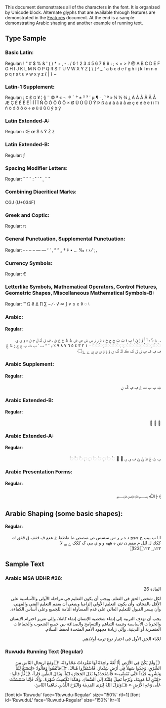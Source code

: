 
This document demonstrates all of the characters in the font. It is organized by Unicode block. Alternate glyphs that are available through features are demonstrated in the [Features](features) document. At the end is a sample demonstrating Arabic shaping and another example of running text.

## Type Sample

### Basic Latin:

Regular: <span dir="ltr" class='Ruwudu-R normal'> ! " # $ % & ' ( ) * + , - . / 0 1 2 3 4 5 6 7 8 9 : ; < = > ? @ A B C D E F G H I J K L M N O P Q R S T U V W X Y Z [ \ ] ^ _ ` a b c d e f g h i j k l m n o p q r s t u v w x y z { | } ~</span>

### Latin-1 Supplement:

Regular: <span dir="ltr" class='Ruwudu-R normal'>   ¡ ¢ £ ¤ ¥ ¦ § ¨ © ª « ¬ ­ ® ¯ ° ± ² ³ ´ µ ¶ · ¸ ¹ º » ¼ ½ ¾ ¿ À Á Â Ã Ä Å Æ Ç È É Ê Ë Ì Í Î Ï Ñ Ò Ó Ô Õ Ö × Ø Ù Ú Û Ü Ý Þ ß à á â ã ä å æ ç è é ê ë ì í î ï ñ ò ó ô õ ö ÷ ø ù ú û ü ý þ ÿ</span>

### Latin Extended-A:

Regular: <span dir="ltr" class='Ruwudu-R normal'> ı Œ œ Š š Ÿ Ž ž</span>

### Latin Extended-B:

Regular:<span dir="ltr" class='Ruwudu-R normal'> ƒ</span>

### Spacing Modifier Letters:

Regular: <span dir="ltr" class='Ruwudu-R normal'> ˆ ˇ ˉ ː ˘ ˙ ˚ ˛ ˜ ˝</span>

### Combining Diacritical Marks:

CGJ (U+034F)

### Greek and Coptic:

Regular: <span dir="ltr" class='RuwuduL-R normal'> π </span>

### General Punctuation, Supplemental Punctuation:

Regular:<span dir="ltr" class='Ruwudu-R normal'> ‐ ‑ ‒ – — ― ‘ ’ ‚ “ ” „ † ‡ • … ‰ ‹ › ⁄ ⁏ ⹁</span>

### Currency Symbols:

Regular:<span dir="ltr" class='RuwuduL-R normal'> €</span>

### Letterlike Symbols, Mathematical Operators, Control Pictures, Geometric Shapes, Miscellaneous Mathematical Symbols-B: 

Regular: <span dir="ltr" class='Ruwudu-R normal'>™ Ω ∂ ∆ ∏ ∑ − ∕ ∙ √ ∞ ∫ ≠ ≤ ≥ ◊ ◌ ⧵ </span>

### Arabic:

#### Regular:

<p dir="rtl"><span dir="rtl" class='Ruwudu-R normal'> &#x0600; ،؛؜؞؟ 
 ء آ أ ؤ إ ئ ا ب ة ت ث ج ح خ د ذ ر ز س ش ص ض ط ظ ع غ ؿ ـ ف ق ك ل م ن ه و ى ي
&#x25cc;&#x064B;&#x25cc;&#x064C;&#x25cc;&#x064D;&#x25cc;&#x064E;&#x25cc;&#x064F;&#x25cc;&#x0650;&#x25cc;&#x0651;&#x25cc;&#x0652;&#x25cc;&#x0653;&#x25cc;&#x0654;&#x25cc;&#x0655;&#x25cc;&#x0656;&#x25cc;&#x0657;&#x25cc;&#x0658;&#x25cc;&#x065A;&#x25cc;&#x065B;&#x25cc;&#x065C;&#x25cc;&#x065D;&#x25cc;&#x0670;&#x25cc;&#x06E7;
&#x0660; &#x0661; &#x0662; &#x0663; &#x0664; &#x0665; &#x0666; &#x0667; &#x0668; &#x0669; &#x066A; &#x066B; &#x066C; &#x066D;
&#x066E; &#x0674; &#x067B; &#x067D; &#x067E; &#x0683; &#x0684; &#x0698; &#x069F; &#x06A0; &#x06A1; &#x06A2; &#x06A4; &#x06A5; &#x06A7; &#x06A8; &#x06A9; &#x06AA; &#x06AD; &#x06AF; &#x06BA; &#x06C6; &#x06C8; &#x06C9; &#x06CC; &#x06D0; &#x06D1; &#x06D2; &#x06D3; &#x06DD; &#x06E5;</span></p>

### Arabic Supplement:

#### Regular:

<p dir="rtl"><span dir="rtl" class='Ruwudu-R normal'>&#x0751; &#x0752; &#x0755; &#x0756; &#x075D; &#x0760; &#x0761; &#x0763; &#x0767;</span></p>

### Arabic Extended-B:

#### Regular:

<p dir="rtl"><span dir="rtl" class='Ruwudu-R normal'>&#x0870; &#x0872; &#x0874;</span></p>


### Arabic Extended-A:

#### Regular:

<p dir="rtl"><span dir="rtl" class='Ruwudu-R normal'>&#x08A0; &#x08A1; &#x08A2; &#x08A3; &#x08A8; &#x08A9; &#x08BB; &#x08BC; &#x08BD; &#x08C3; &#x08C4; &#x25cc;&#x08F4; &#x25cc;&#x08F5; &#x25cc;&#x08F6; &#x25cc;&#x08F7; &#x25cc;&#x08F8; &#x25cc;&#x08F9; &#x25cc;&#x08FA; &#x25cc;&#x08FB; &#x25cc;&#x08FC; &#x25cc;&#x08FD; </span></p>


### Arabic Presentation Forms:

#### Regular:

<p dir="rtl"><span class='Ruwudu-R normal'>&#xFD3E; &#xFD3F; &#xFDF2; &#xFDFD;</span></p>

## Arabic Shaping (some basic shapes):

#### Regular:

<p dir="rtl"><span dir="rtl" class='Ruwudu-R normal'>&#x0627; &#x200D;&#x0627; &#x0628; &#x0628;&#x0628;&#x0628; &#x062c; &#x062c;&#x062c;&#x062c; &#x062f; &#x200d;&#x062f; &#x0631; &#x200d;&#x0631; &#x0633; &#x0633;&#x0633;&#x0633;  &#x0635; &#x0635;&#x0635;&#x0635; &#x0637; &#x0637;&#x0637;&#x0637; &#x0639; &#x0639;&#x0639;&#x0639; &#x0641; &#x0641;&#x0641;&#x0641; &#x0642; &#x0642;&#x0642;&#x0642; &#x0643; &#x0643;&#x0643;&#x0643; &#x0644; &#x0644;&#x0644;&#x0644; &#x0645; &#x0645;&#x0645;&#x0645; &#x0646; &#x0646;&#x0646;&#x0646; &#x0647; &#x0647;&#x0647;&#x0647; &#x0648; &#x200d;&#x0648; &#x064A; &#x064A;&#x064A;&#x064A; &#x06a9; &#x06a9;&#x06a9;&#x06a9; &#x06d2; &#x200d;&#x06d2; &#x0644;&#x0627; </br>
&#x202D;&#x6DD;&#x31;&#x32;&#x33;&#x202C; &#x202D;&#x6DD;&#x0661;&#x0662;&#x0663;&#x202C; &#x202D;&#x600;&#x0661;&#x0662;&#x0663;&#x202C; </span></p>

## Sample Text

### Arabic MSA UDHR #26:

<p dir="rtl"><span class='Ruwudu-R normal'> المادة 26</span></p>

<p dir="rtl"><span class='Ruwudu-R normal'>لكل شخص الحق في التعلم. ويجب أن يكون التعليم في مراحله الأولى والأساسية على الأقل بالمجان، وأن يكون التعليم الأولي إلزاميا وينبغي أن يعمم التعليم الفني والمهني، وأن ييسر القبول للتعليم العالي على قدم المساواة التامة للجميع وعلى أساس الكفاءة.  </span></p>

<p dir="rtl"><span class='Ruwudu-R normal'>يجب أن تهدف التربية إلى إنماء شخصية الإنسان إنماء كاملا، وإلى تعزيز احترام الإنسان والحريات الأساسية وتنمية التفاهم والتسامح والصداقة بين جميع الشعوب والجماعات العنصرية أو الدينية، وإلى زيادة مجهود الأمم المتحدة لحفظ السلام.</span></p>

<p dir="rtl"><span class='Ruwudu-R normal'>للآباء الحق الأول في اختيار نوع تربية أولادهم.</span></p>


### Ruwudu Running Text (Regular)

<p dir="rtl"><span class='Ruwudu-R normal'>‭۝١‬ وَلَمْ يَكُنْ فِي الأرْضِ إلّا لُغَةٌ واحِدَةٌ لَها مُفْرَداتٌ مَحْدُودَةٌ؞ ‭۝٢‬ وَمَعَ ارتِحالِ النّاسِ مِنَ الشَّرْقِ، وَجَدُوا سَهلاً فِي أرْضِ شِنْعارَ؞ فَاسْتَقَرُّوا هُناكَ؞ ‭۝٣‬ فاتَّفَقُوا وَقالُوا: «لِنَصْنَعْ لِبْناً وَنَشْوِيهِ جَيِّداً حَتَّى نُقَسِّيهِ؞» فَاسْتَخدَمُوا بَدَلَ الحِجارَةِ لِبْناً، وَبَدَلَ الطِّينِ قاراً؞ ‭۝٤‬ ثُمَّ قالُوا: «لِنَبْنِ لَنا مَدِينَةً، وَبُرْجاً تَصِلُ قِمَّتُهُ إلَى السَّماءِ؞ وَهَكَذا نَكْتَسِبُ شُهْرَةً؞ وَإلّا، فَإنَّنا سَنَتَشَتَّتُ عَلَى وَجْهِ الأرْضِ؞» ‭۝٥‬ وَنَزَلَ اللهُ لِيَرَى المَدِينَةَ وَالبُرْجَ اللَّذَينِ بَناهُما النّاسُ؞ </span></p>



[font id='Ruwudu' face='Ruwudu-Regular' size='150%' rtl=1]
[font id='RuwuduL' face='Ruwudu-Regular' size='150%' ltr=1]



